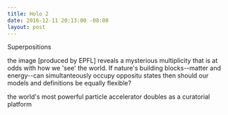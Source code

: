 ```yaml
---
title: Holo 2
date: 2016-12-11 20:13:00 -08:00
layout: post
---
```


Superpositions

the image [produced by EPFL] reveals a mysterious multiplicity that is at odds with how we 'see' the world. If nature's building blocks--matter and energy--can simultanteously occupy oppositu states then should our models and definitions be equally flexible?

the world's most powerful particle accelerator doubles as a curatorial platform
